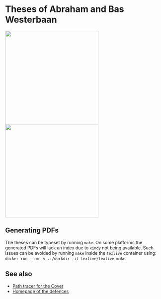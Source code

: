 Theses of Abraham and Bas Westerbaan
====================================

<a href="https://arxiv.org/abs/1804.02203"><img src="bram-cover-preview.jpg" width="300px"/></a> <a href="https://arxiv.org/abs/1803.01911"><img src="bas-cover-preview.jpg" width="300px"/></a>

Generating PDFs
---------------
The theses can be typeset by running `make`.  On some platforms the generated PDFs will lack an index due to `xindy` not being available.  Such issues can be avoided by running `make` inside the `texlive` container using: `docker run --rm -v .:/workdir -it texlive/texlive make`.


See also
--------

* [Path tracer for the Cover](https://github.com/westerbaan/ndpt)
* [Homepage of the defences](https://westerbaan.name/promotie)
